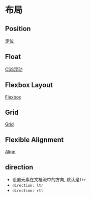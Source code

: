 # 布局

## Position

[定位](css-positioning.md)

## Float

[CSS浮动](css-float.md)

## Flexbox Layout

[Flexbox](css-flex.md)

## Grid

[Grid](css-grid.md)

## Flexible Alignment

[Align](css-flexible-alignment.md)

## direction

- 设置元素在文档流中的方向, 默认是`ltr`
- `direction: ltr`
- `direction: rtl`
